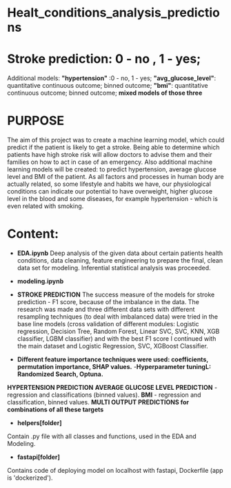# Healt_conditions_analysis_predictions

# Stroke prediction: 0 - no , 1 - yes;
Additional models: **"hypertension"** :0 - no, 1 - yes;
                   **"avg_glucose_level"**: quantitative continuous outcome; binned outcome;
                   **"bmi"**: quantitative continuous outcome; binned outcome;
                   **mixed models of those three**

# PURPOSE

The aim of this project was to create a machine learning model, which could predict if the patient is likely to get a stroke. Being able to determine which patients have high stroke risk will allow doctors to advise them and their families on how to act in case of an emergency. Also additional machine learning models will be created: to predict hypertension, average glucose level and BMI of the patient. As all factors and processes in human body are actually related, so some lifestyle and habits we have, our physiological conditions can indicate our potential to have overweight, higher glucose level in the blood and some diseases, for example hypertension - which is even related with smoking.


# Content:

- **EDA.ipynb**
Deep analysis of the given data about certain patients health conditions, data cleaning, feature engineering to prepare the final, clean data set for modeling. Inferential statistical analysis was proceeded.

- **modeling.ipynb**

- **STROKE PREDICTION**
The success measure of the models for stroke prediction - F1 score, because of the imbalance in the data. 
The research was made and three different data sets with different resampling techniques (to deal with imbalanced data) were tried in the base line models (cross validation of different modules: Logistic regression, Decision Tree, Random Forest, Linear SVC, SVC, KNN, XGB classifier, LGBM classifier) and with the best F1 score I continued with the main dataset and Logistic Regression, SVC, XGBoost Classifier. 
- **Different feature importance techniques were used: coefficients, permutation importance, SHAP values.**
-**Hyperparameter tuningL: Randomized Search, Optuna.**

**HYPERTENSION PREDICTION**
**AVERAGE GLUCOSE LEVEL PREDICTION** - regression and classifications (binned values).
**BMI** - regression and classification, binned values.
**MULTI OUTPUT PREDICTIONS for combinations of all these targets**


- **helpers[folder]**

Contain .py file with all classes and functions, used in the EDA and Modeling.

- **fastapi[folder]**

Contains code of deploying model on localhost with fastapi, Dockerfile (app is 'dockerized').
